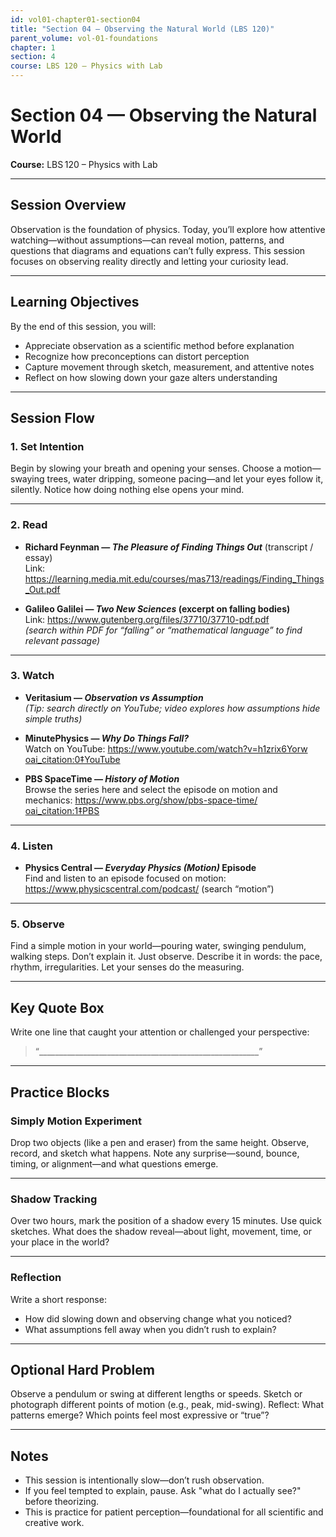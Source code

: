 ```yaml
---
id: vol01-chapter01-section04
title: "Section 04 — Observing the Natural World (LBS 120)"
parent_volume: vol‑01‑foundations
chapter: 1
section: 4
course: LBS 120 – Physics with Lab
---
```


# Section 04 — Observing the Natural World  
**Course:** LBS 120 – Physics with Lab

---

## Session Overview

Observation is the foundation of physics. Today, you’ll explore how attentive watching—without assumptions—can reveal motion, patterns, and questions that diagrams and equations can’t fully express. This session focuses on observing reality directly and letting your curiosity lead.

---

## Learning Objectives

By the end of this session, you will:

- Appreciate observation as a scientific method before explanation  
- Recognize how preconceptions can distort perception  
- Capture movement through sketch, measurement, and attentive notes  
- Reflect on how slowing down your gaze alters understanding

---

## Session Flow

### 1. Set Intention

Begin by slowing your breath and opening your senses. Choose a motion—swaying trees, water dripping, someone pacing—and let your eyes follow it, silently. Notice how doing nothing else opens your mind.

---

### 2. Read

- **Richard Feynman — *The Pleasure of Finding Things Out*** (transcript / essay)  
  Link: https://learning.media.mit.edu/courses/mas713/readings/Finding_Things_Out.pdf

- **Galileo Galilei — *Two New Sciences* (excerpt on falling bodies)**  
  Link: https://www.gutenberg.org/files/37710/37710-pdf.pdf  
  *(search within PDF for “falling” or “mathematical language” to find relevant passage)*

---

### 3. Watch

- **Veritasium — *Observation vs Assumption***  
  *(Tip: search directly on YouTube; video explores how assumptions hide simple truths)*

- **MinutePhysics — *Why Do Things Fall?***  
  Watch on YouTube: https://www.youtube.com/watch?v=h1zrix6Yorw  [oai_citation:0‡YouTube](https://www.youtube.com/watch?v=h1zrix6Yorw&utm_source=chatgpt.com)

- **PBS SpaceTime — *History of Motion***  
  Browse the series here and select the episode on motion and mechanics: https://www.pbs.org/show/pbs-space-time/  [oai_citation:1‡PBS](https://www.pbs.org/show/pbs-space-time/?utm_source=chatgpt.com)

---

### 4. Listen

- **Physics Central — *Everyday Physics (Motion)* Episode**  
  Find and listen to an episode focused on motion: https://www.physicscentral.com/podcast/ (search “motion”) 

---

### 5. Observe

Find a simple motion in your world—pouring water, swinging pendulum, walking steps. Don’t explain it. Just observe. Describe it in words: the pace, rhythm, irregularities. Let your senses do the measuring.

---

## Key Quote Box

Write one line that caught your attention or challenged your perspective:

> “_______________________________________________________”

---

## Practice Blocks

###  Simply Motion Experiment  
Drop two objects (like a pen and eraser) from the same height. Observe, record, and sketch what happens. Note any surprise—sound, bounce, timing, or alignment—and what questions emerge.

---

### Shadow Tracking  
Over two hours, mark the position of a shadow every 15 minutes. Use quick sketches. What does the shadow reveal—about light, movement, time, or your place in the world?

---

### Reflection  
Write a short response:
- How did slowing down and observing change what you noticed?
- What assumptions fell away when you didn’t rush to explain?

---

## Optional Hard Problem

Observe a pendulum or swing at different lengths or speeds. Sketch or photograph different points of motion (e.g., peak, mid-swing). Reflect: What patterns emerge? Which points feel most expressive or “true”?

---

## Notes

- This session is intentionally slow—don’t rush observation.  
- If you feel tempted to explain, pause. Ask "what do I actually see?" before theorizing.  
- This is practice for patient perception—foundational for all scientific and creative work.
